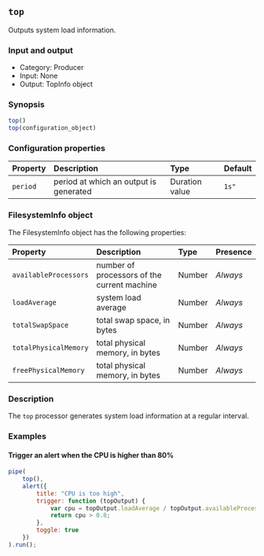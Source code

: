 ## `top`

Outputs system load information.

### Input and output

* Category: Producer
* Input: None
* Output: TopInfo object

### Synopsis

```js
top()
top(configuration_object)
```

### Configuration properties

| Property | Description | Type | Default |
| :--- | :--- | :--- | :--- |
| `period` | period at which an output is generated | Duration value | `1s"` |
 
 ### FilesystemInfo object
 
 The FilesystemInfo object has the following properties:
 
| Property | Description | Type | Presence | 
| :--- | :--- | :--- | :--- |
| `availableProcessors` | number of processors of the current machine | Number | *Always* |
| `loadAverage` | system load average | Number | *Always* |
| `totalSwapSpace` | total swap space, in bytes | Number | *Always* |
| `totalPhysicalMemory` | total physical memory, in bytes | Number | *Always* |
| `freePhysicalMemory` | total physical memory, in bytes | Number | *Always* |

### Description

The `top` processor generates system load information at a regular interval.
 
### Examples

#### Trigger an alert when the CPU is higher than 80%

```js
pipe(
	top(),
	alert({
		title: "CPU is too high",
		trigger: function (topOutput) {
			var cpu = topOutput.loadAverage / topOutput.availableProcessors;
			return cpu > 0.8;
		},
		toggle: true
	})
).run();
```
